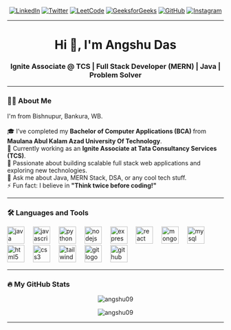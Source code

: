 <div align="center">

[![LinkedIn](https://img.shields.io/badge/LinkedIn-0A66C2?style=for-the-badge&logo=linkedin&logoColor=white)](https://www.linkedin.com/in/angshu-das/)
[![Twitter](https://img.shields.io/badge/Twitter-000000?style=for-the-badge&logo=X&logoColor=white)](https://x.com/angshudas_)
[![LeetCode](https://img.shields.io/badge/LeetCode-FFA116?style=for-the-badge&logo=leetcode&logoColor=white)](https://leetcode.com/u/angshu_das_/)
[![GeeksforGeeks](https://img.shields.io/badge/GeeksforGeeks-2F8D46?style=for-the-badge&logo=geeksforgeeks&logoColor=white)](https://www.geeksforgeeks.org/user/angshudg3tw/)
[![GitHub](https://img.shields.io/badge/GitHub-181717?style=for-the-badge&logo=github&logoColor=white)](https://github.com/Angshu09)
[![Instagram](https://img.shields.io/badge/Instagram-E4405F?style=for-the-badge&logo=instagram&logoColor=white)](https://www.instagram.com/angshu_das_/)

</div>

---

<h1 align="center">Hi 👋, I'm Angshu Das</h1>

<h3 align="center">Ignite Associate @ TCS | Full Stack Developer (MERN) | Java | Problem Solver</h3>

---

<h3 align="left">👨‍💻 About Me</h3>

<p align="left">
I'm from Bishnupur, Bankura, WB. <br><br>
🎓 I’ve completed my <b>Bachelor of Computer Applications (BCA) </b> from <b>Maulana Abul Kalam Azad University Of Technology</b>.<br>
💼 Currently working as an <b>Ignite Associate at Tata Consultancy Services (TCS)</b>.<br>
🚀 Passionate about building scalable full stack web applications and exploring new technologies.<br>
💬 Ask me about Java, MERN Stack, DSA, or any cool tech stuff.<br>
⚡ Fun fact: I believe in <b>"Think twice before coding!"</b>
</p>

---

<h3 align="left">🛠️ Languages and Tools</h3>

<div align="left">
  <img src="https://cdn.jsdelivr.net/gh/devicons/devicon/icons/java/java-original.svg" height="40" alt="java logo" />
  <img width="12" />
  <img src="https://cdn.jsdelivr.net/gh/devicons/devicon/icons/javascript/javascript-original.svg" height="40" alt="javascript logo" />
  <img width="12" />
  <img src="https://cdn.jsdelivr.net/gh/devicons/devicon/icons/python/python-original.svg" height="40" alt="python logo" />
  <img width="12" />
  <img src="https://cdn.jsdelivr.net/gh/devicons/devicon/icons/nodejs/nodejs-original.svg" height="40" alt="nodejs logo" />
  <img width="12" />
  <img src="https://cdn.jsdelivr.net/gh/devicons/devicon/icons/express/express-original.svg" height="40" alt="express logo" />
  <img width="12" />
  <img src="https://cdn.jsdelivr.net/gh/devicons/devicon/icons/react/react-original.svg" height="40" alt="react logo" />
  <img width="12" />
  <img src="https://cdn.jsdelivr.net/gh/devicons/devicon/icons/mongodb/mongodb-original.svg" height="40" alt="mongodb logo" />
  <img width="12" />
  <img src="https://cdn.jsdelivr.net/gh/devicons/devicon/icons/mysql/mysql-original.svg" height="40" alt="mysql logo" />
  <img width="12" />
  <img src="https://cdn.jsdelivr.net/gh/devicons/devicon/icons/html5/html5-original.svg" height="40" alt="html5 logo" />
  <img width="12" />
  <img src="https://cdn.jsdelivr.net/gh/devicons/devicon/icons/css3/css3-original.svg" height="40" alt="css3 logo" />
  <img width="12" />
  <img src="https://cdn.jsdelivr.net/gh/devicons/devicon/icons/tailwindcss/tailwindcss-original.svg" height="40" alt="tailwind logo" />
  <img width="12" />
  <img src="https://cdn.jsdelivr.net/gh/devicons/devicon/icons/git/git-original.svg" height="40" alt="git logo" />
  <img width="12" />
  <img src="https://cdn.jsdelivr.net/gh/devicons/devicon/icons/github/github-original.svg" height="40" alt="github logo" />
</div>

---

<h3 align="left">🔥 My GitHub Stats</h3>

<p align="center">
  <img src="https://github-readme-stats.vercel.app/api/top-langs?username=angshu09&show_icons=true&locale=en&layout=compact" alt="angshu09" />
</p>

<p align="center">
  <img src="https://github-readme-streak-stats.herokuapp.com/?user=angshu09" alt="angshu09" />
</p>

---

